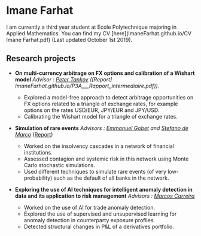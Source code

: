# Imane Farhat
I am currently a third year student at Ecole Polytechnique majoring in Applied Mathematics. You can find my CV [here](ImaneFarhat.github.io/CV Imane Farhat.pdf) (Last updated October 1st 2019). 

## Research projects
* **On multi-currency arbitrage on FX options and calibration of a Wishart model**
_Advisor : [Peter Tankov](https://www.lpsm.paris/pageperso/tankov/) ([Report] ImaneFarhat.github.io/P3A___Rapport_intermediaire.pdf))._
  - Explored a model-free approach to detect arbitrage opportunities on FX options related to a triangle of exchange rates, for example options on the rates USD/EUR, JPY/EUR and JPY/USD. 
  - Calibrating the Wishart model for a triangle of exchange rates. 

* **Simulation of rare events**
_Advisors : [Emmanuel Gobet](http://www.cmap.polytechnique.fr/~gobet/) and [Stefano de Marco](http://www.cmap.polytechnique.fr/~demarco/)_
([Report](ImaneFarhat.github.io/Modal___Report.pdf))
  - Worked on the insolvency cascades in a network of financial institutions. 
  - Assessed contagion and systemic risk in this network using Monte Carlo stochastic simulations. 
  - Used different techniques to simulate rare events (of very low-probability) such as the default of all banks in the network. 
  
* **Exploring the use of AI techniques for intelligent anomaly detection in data and its application to risk management**
_Advisors : [Marcos Carreira](https://quantreg.com/people/marcos-carreira/)_
  - Worked on the use of AI for trade anomaly detection. 
  - Explored the use of supervised and unsupervised learning for anomaly detection in counterparty exposure profiles.
  - Detected structural changes in P&L of a derivatives portfolio. 
